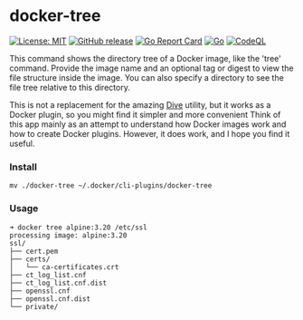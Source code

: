 # docker-tree

[![License: MIT](https://img.shields.io/badge/License-MIT%202.0-blue.svg)](https://github.com/sergkondr/docker-tree/blob/main/LICENSE)
[![GitHub release](https://img.shields.io/github/release/sergkondr/docker-tree.svg)](https://github.com/sergkondr/docker-tree/releases/latest)
[![Go Report Card](https://goreportcard.com/badge/github.com/sergkondr/docker-tree)](https://goreportcard.com/report/github.com/sergkondr/docker-tree)
[![Go](https://github.com/sergkondr/docker-tree/actions/workflows/go.yml/badge.svg)](https://github.com/sergkondr/docker-tree/actions/workflows/go.yml)
[![CodeQL](https://github.com/sergkondr/docker-ps/actions/workflows/codeql.yml/badge.svg)](https://github.com/sergkondr/docker-ps/actions/workflows/codeql.yml)

This command shows the directory tree of a Docker image, like the 'tree' command.
Provide the image name and an optional tag or digest to view the file structure inside the image.
You can also specify a directory to see the file tree relative to this directory.

This is not a replacement for the amazing [Dive](https://github.com/wagoodman/dive) utility, but it works as a Docker
plugin, so you might find it simpler and more convenient
Think of this app mainly as an attempt to understand how Docker images work and how to create Docker plugins. However,
it does work, and I hope you find it useful.

### Install

```
mv ./docker-tree ~/.docker/cli-plugins/docker-tree
```

### Usage

```shell
➜ docker tree alpine:3.20 /etc/ssl
processing image: alpine:3.20
ssl/
├── cert.pem
├── certs/
│   └── ca-certificates.crt
├── ct_log_list.cnf
├── ct_log_list.cnf.dist
├── openssl.cnf
├── openssl.cnf.dist
└── private/
```
